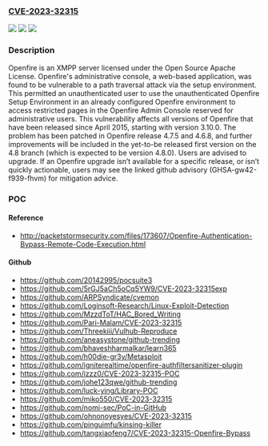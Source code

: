 ### [CVE-2023-32315](https://cve.mitre.org/cgi-bin/cvename.cgi?name=CVE-2023-32315)
![](https://img.shields.io/static/v1?label=Product&message=Openfire&color=blue)
![](https://img.shields.io/static/v1?label=Version&message=%3D%20%3E%3D%203.10.0%2C%20%3C%204.6.8%20&color=brighgreen)
![](https://img.shields.io/static/v1?label=Vulnerability&message=CWE-22%3A%20Improper%20Limitation%20of%20a%20Pathname%20to%20a%20Restricted%20Directory%20('Path%20Traversal')&color=brighgreen)

### Description

Openfire is an XMPP server licensed under the Open Source Apache License. Openfire's administrative console, a web-based application, was found to be vulnerable to a path traversal attack via the setup environment. This permitted an unauthenticated user to use the unauthenticated Openfire Setup Environment in an already configured Openfire environment to access restricted pages in the Openfire Admin Console reserved for administrative users. This vulnerability affects all versions of Openfire that have been released since April 2015, starting with version 3.10.0. The problem has been patched in Openfire release 4.7.5 and 4.6.8, and further improvements will be included in the yet-to-be released first version on the 4.8 branch (which is expected to be version 4.8.0). Users are advised to upgrade. If an Openfire upgrade isn’t available for a specific release, or isn’t quickly actionable, users may see the linked github advisory (GHSA-gw42-f939-fhvm) for mitigation advice.

### POC

#### Reference
- http://packetstormsecurity.com/files/173607/Openfire-Authentication-Bypass-Remote-Code-Execution.html

#### Github
- https://github.com/20142995/pocsuite3
- https://github.com/5rGJ5aCh5oCq5YW9/CVE-2023-32315exp
- https://github.com/ARPSyndicate/cvemon
- https://github.com/Loginsoft-Research/Linux-Exploit-Detection
- https://github.com/MzzdToT/HAC_Bored_Writing
- https://github.com/Pari-Malam/CVE-2023-32315
- https://github.com/Threekiii/Vulhub-Reproduce
- https://github.com/aneasystone/github-trending
- https://github.com/bhaveshharmalkar/learn365
- https://github.com/h00die-gr3y/Metasploit
- https://github.com/igniterealtime/openfire-authfiltersanitizer-plugin
- https://github.com/izzz0/CVE-2023-32315-POC
- https://github.com/johe123qwe/github-trending
- https://github.com/luck-ying/Library-POC
- https://github.com/miko550/CVE-2023-32315
- https://github.com/nomi-sec/PoC-in-GitHub
- https://github.com/ohnonoyesyes/CVE-2023-32315
- https://github.com/pinguimfu/kinsing-killer
- https://github.com/tangxiaofeng7/CVE-2023-32315-Openfire-Bypass

